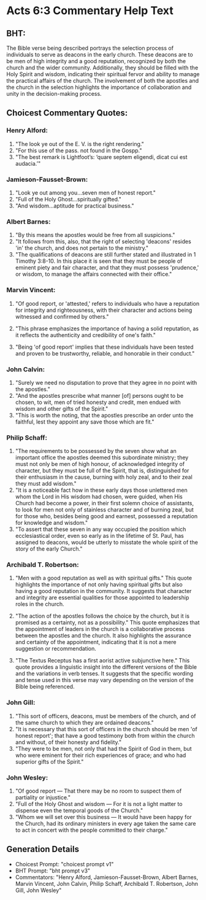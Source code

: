 # Acts 6:3 Commentary Help Text

## BHT:
The Bible verse being described portrays the selection process of individuals to serve as deacons in the early church. These deacons are to be men of high integrity and a good reputation, recognized by both the church and the wider community. Additionally, they should be filled with the Holy Spirit and wisdom, indicating their spiritual fervor and ability to manage the practical affairs of the church. The involvement of both the apostles and the church in the selection highlights the importance of collaboration and unity in the decision-making process.

## Choicest Commentary Quotes:
### Henry Alford:
1. "The look ye out of the E. V. is the right rendering." 
2. "For this use of the pass. not found in the Gospp."
3. "The best remark is Lightfoot’s: ‘quare septem eligendi, dicat cui est audacia.’"

### Jamieson-Fausset-Brown:
1. "Look ye out among you...seven men of honest report." 
2. "Full of the Holy Ghost...spiritually gifted." 
3. "And wisdom...aptitude for practical business."

### Albert Barnes:
1. "By this means the apostles would be free from all suspicions."
2. "It follows from this, also, that the right of selecting 'deacons' resides 'in' the church, and does not pertain to the ministry."
3. "The qualifications of deacons are still further stated and illustrated in 1 Timothy 3:8-10. In this place it is seen that they must be people of eminent piety and fair character, and that they must possess 'prudence,' or wisdom, to manage the affairs connected with their office."

### Marvin Vincent:
1. "Of good report, or 'attested,' refers to individuals who have a reputation for integrity and righteousness, with their character and actions being witnessed and confirmed by others."

2. "This phrase emphasizes the importance of having a solid reputation, as it reflects the authenticity and credibility of one's faith."

3. "Being 'of good report' implies that these individuals have been tested and proven to be trustworthy, reliable, and honorable in their conduct."

### John Calvin:
1. "Surely we need no disputation to prove that they agree in no point with the apostles."
2. "And the apostles prescribe what manner [of] persons ought to be chosen, to wit, men of tried honesty and credit, men endued with wisdom and other gifts of the Spirit."
3. "This is worth the noting, that the apostles prescribe an order unto the faithful, lest they appoint any save those which are fit."

### Philip Schaff:
1. "The requirements to be possessed by the seven show what an important office the apostles deemed this subordinate ministry; they must not only be men of high honour, of acknowledged integrity of character, but they must be full of the Spirit, that is, distinguished for their enthusiasm in the cause, burning with holy zeal, and to their zeal they must add wisdom."
2. "It is a noticeable fact how in these early days those unlettered men whom the Lord in His wisdom had chosen, were guided, when His Church had become a power, in their first solemn choice of assistants, to look for men not only of stainless character and of burning zeal, but for those who, besides being good and earnest, possessed a reputation for knowledge and wisdom."
3. "To assert that these seven in any way occupied the position which ecclesiastical order, even so early as in the lifetime of St. Paul, has assigned to deacons, would be utterly to misstate the whole spirit of the story of the early Church."

### Archibald T. Robertson:
1. "Men with a good reputation as well as with spiritual gifts." This quote highlights the importance of not only having spiritual gifts but also having a good reputation in the community. It suggests that character and integrity are essential qualities for those appointed to leadership roles in the church.

2. "The action of the apostles follows the choice by the church, but it is promised as a certainty, not as a possibility." This quote emphasizes that the appointment of leaders in the church is a collaborative process between the apostles and the church. It also highlights the assurance and certainty of the appointment, indicating that it is not a mere suggestion or recommendation.

3. "The Textus Receptus has a first aorist active subjunctive here." This quote provides a linguistic insight into the different versions of the Bible and the variations in verb tenses. It suggests that the specific wording and tense used in this verse may vary depending on the version of the Bible being referenced.

### John Gill:
1. "This sort of officers, deacons, must be members of the church, and of the same church to which they are ordained deacons."
2. "It is necessary that this sort of officers in the church should be men 'of honest report'; that have a good testimony both from within the church and without, of their honesty and fidelity."
3. "They were to be men, not only that had the Spirit of God in them, but who were eminent for their rich experiences of grace; and who had superior gifts of the Spirit."

### John Wesley:
1. "Of good report — That there may be no room to suspect them of partiality or injustice."
2. "Full of the Holy Ghost and wisdom — For it is not a light matter to dispense even the temporal goods of the Church."
3. "Whom we will set over this business — It would have been happy for the Church, had its ordinary ministers in every age taken the same care to act in concert with the people committed to their charge."


## Generation Details
- Choicest Prompt: "choicest prompt v1"
- BHT Prompt: "bht prompt v3"
- Commentators: "Henry Alford, Jamieson-Fausset-Brown, Albert Barnes, Marvin Vincent, John Calvin, Philip Schaff, Archibald T. Robertson, John Gill, John Wesley"
